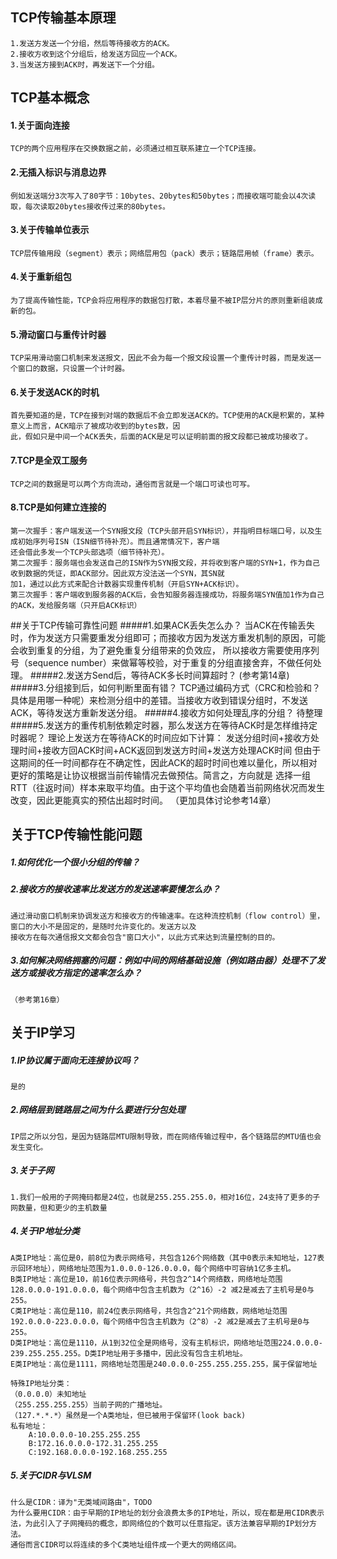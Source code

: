 ## TCP传输基本原理
	1.发送方发送一个分组，然后等待接收方的ACK。
	2.接收方收到这个分组后，给发送方回应一个ACK。
	3.当发送方接到ACK时，再发送下一个分组。

## TCP基本概念
#### 1.关于面向连接	
	TCP的两个应用程序在交换数据之前，必须通过相互联系建立一个TCP连接。
#### 2.无插入标识与消息边界
	例如发送端分3次写入了80字节：10bytes、20bytes和50bytes；而接收端可能会以4次读取，每次读取20bytes接收传过来的80bytes。
#### 3.关于传输单位表示
	TCP层传输用段（segment）表示；网络层用包（pack）表示；链路层用帧（frame）表示。
#### 4.关于重新组包
	为了提高传输性能，TCP会将应用程序的数据包打散，本着尽量不被IP层分片的原则重新组装成新的包。
#### 5.滑动窗口与重传计时器
	TCP采用滑动窗口机制来发送报文，因此不会为每一个报文段设置一个重传计时器，而是发送一个窗口的数据，只设置一个计时器。
#### 6.关于发送ACK的时机
	首先要知道的是，TCP在接到对端的数据后不会立即发送ACK的。TCP使用的ACK是积累的，某种意义上而言，ACK暗示了被成功收到的bytes数，因
	此，假如只是中间一个ACK丢失，后面的ACK是足可以证明前面的报文段都已被成功接收了。
#### 7.TCP是全双工服务
	TCP之间的数据是可以两个方向流动，通俗而言就是一个端口可读也可写。
#### 8.TCP是如何建立连接的
	第一次握手：客户端发送一个SYN报文段（TCP头部开启SYN标识），并指明目标端口号，以及生成初始序列号ISN（ISN细节待补充）。而且通常情况下，客户端
	还会借此多发一个TCP头部选项（细节待补充）。
	第二次握手：服务端也会发送自己的ISN作为SYN报文段，并将收到客户端的SYN+1，作为自己收到数据的凭证，即ACK部分。因此双方没法送一个SYN，其SN就
	加1，通过以此方式来配合计数器实现重传机制（开启SYN+ACK标识）。
	第三次握手：客户端收到服务器的ACK后，会告知服务器连接成功，将服务端SYN值加1作为自己的ACK，发给服务端（只开启ACK标识）

##关于TCP传输可靠性问题
#####1.如果ACK丢失怎么办？
	当ACK在传输丢失时，作为发送方只需要重发分组即可；而接收方因为发送方重发机制的原因，可能会收到重复的分组，为了避免重复分组带来的负效应，
	所以接收方需要使用序列号（sequence number）来做幂等校验，对于重复的分组直接舍弃，不做任何处理。
#####2.发送方Send后，等待ACK多长时间算超时？
	(参考第14章)
#####3.分组接到后，如何判断里面有错？
	TCP通过编码方式（CRC和检验和？具体是用哪一种呢）来检测分组中的差错。当接收方收到错误分组时，不发送ACK，等待发送方重新发送分组。
#####4.接收方如何处理乱序的分组？
	待整理
#####5.发送方的重传机制依赖定时器，那么发送方在等待ACK时是怎样维持定时器呢？
	理论上发送方在等待ACK的时间应如下计算：
		发送分组时间+接收方处理时间+接收方回ACK时间+ACK返回到发送方时间+发送方处理ACK时间
	但由于这期间的任一时间都存在不确定性，因此ACK的超时时间也难以量化，所以相对更好的策略是让协议根据当前传输情况去做预估。简言之，方向就是
	选择一组RTT（往返时间）样本来取平均值。由于这个平均值也会随着当前网络状况而发生改变，因此更能真实的预估出超时时间。
	（更加具体讨论参考14章）

## 关于TCP传输性能问题
##### 1.如何优化一个很小分组的传输？
##### 2.接收方的接收速率比发送方的发送速率要慢怎么办？
	通过滑动窗口机制来协调发送方和接收方的传输速率。在这种流控机制（flow control）里，窗口的大小不是固定的，是随时允许变化的。发送方以及
	接收方在每次通信报文文都会包含"窗口大小"，以此方式来达到流量控制的目的。
##### 3.如何解决网络拥塞的问题：例如中间的网络基础设施（例如路由器）处理不了发送方或接收方指定的速率怎么办？
	（参考第16章）
	
	
## 关于IP学习
##### 1.IP协议属于面向无连接协议吗？
	是的
##### 2.网络层到链路层之间为什么要进行分包处理
	IP层之所以分包，是因为链路层MTU限制导致，而在网络传输过程中，各个链路层的MTU值也会发生变化。 
##### 3.关于子网
	1.我们一般用的子网掩码都是24位，也就是255.255.255.0，相对16位，24支持了更多的子网数量，但和更少的主机数量
##### 4.关于IP地址分类
	A类IP地址：高位是0，前8位为表示网络号，共包含126个网络数（其中0表示未知地址，127表示回环地址），网络地址范围为1.0.0.0-126.0.0.0，每个网络中可容纳1亿多主机。
	B类IP地址：高位是10，前16位表示网络号，共包含2^14个网络数，网络地址范围128.0.0.0-191.0.0.0，每个网络中包含主机数为（2^16）-2 减2是减去了主机号是0与255。
	C类IP地址：高位是110，前24位表示网络号，共包含2^21个网络数，网络地址范围192.0.0.0-223.0.0.0，每个网络中包含主机数为（2^8）-2 减2是减去了主机号是0与255。
	D类IP地址：高位是1110，从1到32位全是网络号，没有主机标识，网络地址范围224.0.0.0-239.255.255.255。D类IP地址用于多播中，因此没有包含主机地址。
	E类IP地址：高位是1111，网络地址范围是240.0.0.0-255.255.255.255，属于保留地址
	
	特殊IP地址分类：
	（0.0.0.0）未知地址
	（255.255.255.255）当前子网的广播地址。
	（127.*.*.*）虽然是一个A类地址，但已被用于保留环(look back)
	私有地址：
		A:10.0.0.0-10.255.255.255
		B:172.16.0.0.0-172.31.255.255
		C:192.168.0.0.0-192.168.255.255
##### 5.关于CIDR与VLSM
	什么是CIDR：译为"无类域间路由"，TODO
	为什么要用CIDR：由于早期的IP地址的划分会浪费太多的IP地址，所以，现在都是用CIDR表示法，为此引入了子网掩码的概念，即网络位的个数可以任意指定。该方法兼容早期的IP划分方法。
	通俗而言CIDR可以将连续的多个C类地址组件成一个更大的网络区间。
	
	
	
	
	
	
	
	
	
